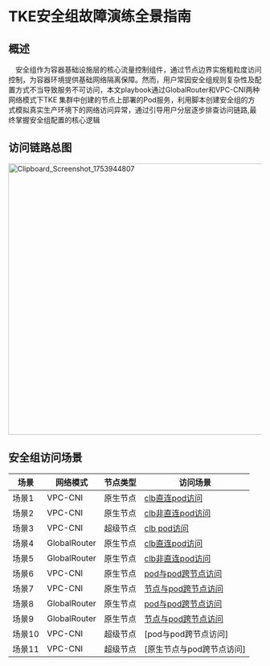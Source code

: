 # TKE安全组故障演练全景指南
## 概述
&emsp;安全组作为容器基础设施层的核心流量控制组件，通过节点边界实施粗粒度访问控制，为容器环境提供基础网络隔离保障。然而，用户常因安全组规则复杂性及配置方式不当导致服务不可访问，本文playbook通过GlobalRouter和VPC-CNI两种网络模式下TKE 集群中创建的节点上部署的Pod服务，利用脚本创建安全组的方式模拟真实生产环境下的网络访问异常，通过引导用户分层逐步排查访问链路,最终掌握安全组配置的核心逻辑
## 访问链路总图
[<img width="762" height="539" alt="Clipboard_Screenshot_1753944807" src="https://github.com/user-attachments/assets/b7754ffa-5913-4a7e-a364-f63bad206ead" />
](./image/flowchart.md)
## 安全组访问场景
| 场景            | 网络模式         |节点类型 |访问场景|
|----------------|----------------|------|--|
| 场景1   | VPC-CNI   |原生节点|[clb直连pod访问](./VPC-CNI_clb_Direct_ClientAccessPod)|
| 场景2  | VPC-CNI      |原生节点|[clb非直连pod访问](./VPC-CNI_clb_non_Direct_ClientAccessPod)|
| 场景3  | VPC-CNI   |超级节点|[clb pod访问](./VPC-CNI_SuperNode_ClientAccessPod)|
| 场景4  | GlobalRouter  |  原生节点|[clb直连pod访问](./GlobalRouter_clb_Direct_ClientAccessPod)|
| 场景5  | GlobalRouter  |   原生节点|[clb非直连pod访问](./GlobalRouter_clb_non_Direct_ClientAccessPod)|
|场景6 |VPC-CNI|原生节点|[pod与pod跨节点访问](./VPC-CNI_PodAccessPod)|
|场景7 |VPC-CNI|原生节点|[节点与pod跨节点访问](./VPC-CNI_NodeAccessPod)|
|场景8 |GlobalRouter |原生节点|[pod与pod跨节点访问](./GlobalRouter_PodAccessPod)|
|场景9 |GlobalRouter |原生节点|[节点与pod跨节点访问](./GlobalRouter_NodeAccessPod)|
|场景10 |VPC-CNI|超级节点|[pod与pod跨节点访问]|
|场景11 |VPC-CNI|超级节点|[原生节点与pod跨节点访问]|

